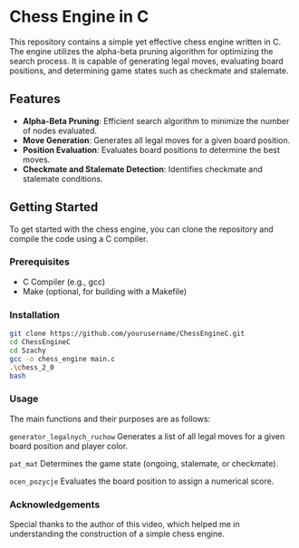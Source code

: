 # Chess Engine in C

This repository contains a simple yet effective chess engine written in C. The engine utilizes the alpha-beta pruning algorithm for optimizing the search process. It is capable of generating legal moves, evaluating board positions, and determining game states such as checkmate and stalemate.

## Features

- **Alpha-Beta Pruning**: Efficient search algorithm to minimize the number of nodes evaluated.
- **Move Generation**: Generates all legal moves for a given board position.
- **Position Evaluation**: Evaluates board positions to determine the best moves.
- **Checkmate and Stalemate Detection**: Identifies checkmate and stalemate conditions.

## Getting Started

To get started with the chess engine, you can clone the repository and compile the code using a C compiler.

### Prerequisites

- C Compiler (e.g., gcc)
- Make (optional, for building with a Makefile)

### Installation


   ```bash
   git clone https://github.com/yourusername/ChessEngineC.git
   cd ChessEngineC
   cd Szachy
   gcc -o chess_engine main.c
   .\chess_2_0
   bash
   ```

### Usage
The main functions and their purposes are as follows:

`generator_legalnych_ruchow`
Generates a list of all legal moves for a given board position and player color.

`pat_mat`
Determines the game state (ongoing, stalemate, or checkmate).

`ocen_pozycje`
Evaluates the board position to assign a numerical score.



### Acknowledgements
Special thanks to the author of this video, which helped me in understanding the construction of a simple chess engine.
